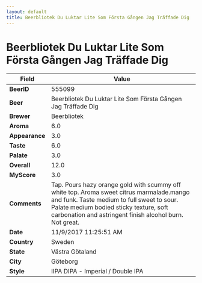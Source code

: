 ```yaml
---
layout: default
title: Beerbliotek Du Luktar Lite Som Första Gången Jag Träffade Dig
---
```


# Beerbliotek Du Luktar Lite Som Första Gången Jag Träffade Dig

| Field         | Value     |
|---------------|-----------|
| **BeerID** | 555099 |
| **Beer** | Beerbliotek Du Luktar Lite Som Första Gången Jag Träffade Dig |
| **Brewer** | Beerbliotek |
| **Aroma** | 6.0 |
| **Appearance** | 3.0 |
| **Taste** | 6.0 |
| **Palate** | 3.0 |
| **Overall** | 12.0 |
| **MyScore** | 3.0 |
| **Comments** | Tap. Pours hazy orange gold with scummy off white top. Aroma sweet citrus marmalade.mango and funk. Taste medium to full sweet to sour. Palate medium bodied  sticky texture, soft carbonation and astringent finish alcohol burn. Not great. |
| **Date** | 11/9/2017 11:25:51 AM |
| **Country** | Sweden |
| **State** | Västra Götaland |
| **City** | Göteborg |
| **Style** | IIPA DIPA - Imperial / Double IPA |
